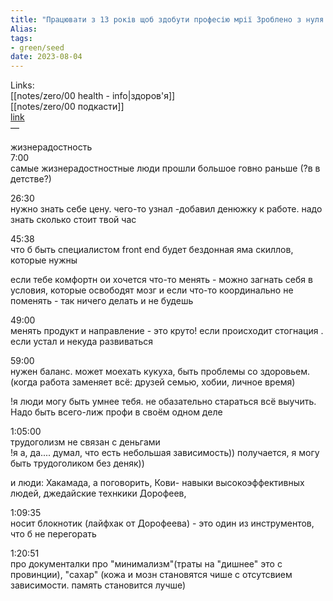 ```yaml
---
title: "Працювати з 13 років щоб здобути професію мрії Зроблено з нуля підкаст 016"
Alias: 
tags:
- green/seed
date: 2023-08-04
---
```

Links:  
[[notes/zero/00 health - info|здоров'я]]  
[[notes/zero/00 подкасти]]  
[link](https://www.youtube.com/watch?v=XhMURNiAUC4&list=PLqBEhHZZeHYpnq-mfksU5vjnTCQfu_E98&index=6)  
—


жизнерадостность  
7:00  
самые жизнерадостностные люди прошли большое говно раньше (?в в детстве?)

26:30  
нужно знать себе цену. чего-то узнал -добавил денюжку к работе. надо знать сколько стоит твой час

45:38  
что б быть специалистом front end будет бездонная яма скиллов, которые нужны

если тебе комфортн ои хочется что-то менять - можно загнать себя в условия, которые освободят мозг и если что-то координально не поменять - так ничего делать и не будешь

49:00  
менять продукт и направление - это круто! если происходит стогнация . если устал и некуда развиваться 

59:00  
нужен баланс. может моехать кукуха, быть проблемы со здоровьем. (когда работа заменяет всё: друзей семью, хобии, личное время)

!я люди могу быть умнее тебя. не обазательно стараться всё выучить. Надо быть всего-лиж профи в своём одном деле

1:05:00  
трудоголизм не связан с деньгами  
!я а, да.... думал, что есть небольшая зависимость)) получается, я могу быть трудоголиком без деняк))

и люди: Хакамада, а поговорить, Кови- навыки высокоэффективных людей, джедайские технкики Дорофеев, 

1:09:35  
носит блокнотик (лайфхак от Дорофеева) - это один из инструментов, что б не перегорать

1:20:51  
про документалки про "минимализм"(траты на "дишнее" это с провинции),  "сахар" (кожа и мозн становятся чише с отсутсвием зависимости. память становится лучше)

